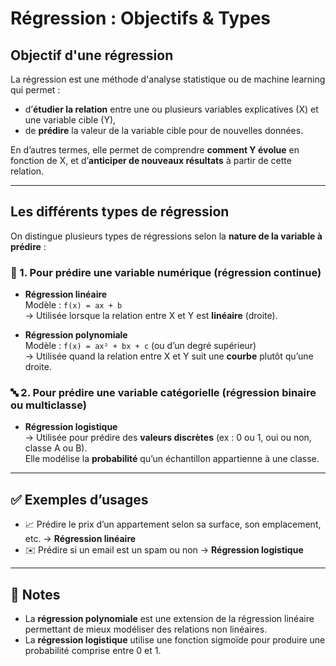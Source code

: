 #  Régression : Objectifs & Types

## Objectif d'une régression

La régression est une méthode d'analyse statistique ou de machine learning qui permet :

- d’**étudier la relation** entre une ou plusieurs variables explicatives (X) et une variable cible (Y),
- de **prédire** la valeur de la variable cible pour de nouvelles données.

En d’autres termes, elle permet de comprendre **comment Y évolue** en fonction de X, et d’**anticiper de nouveaux résultats** à partir de cette relation.

---

##  Les différents types de régression

On distingue plusieurs types de régressions selon la **nature de la variable à prédire** :

### 🔢 1. Pour prédire une variable numérique (régression continue)

- **Régression linéaire**  
  Modèle : `f(x) = ax + b`  
  → Utilisée lorsque la relation entre X et Y est **linéaire** (droite).

- **Régression polynomiale**  
  Modèle : `f(x) = ax² + bx + c` (ou d’un degré supérieur)  
  → Utilisée quand la relation entre X et Y suit une **courbe** plutôt qu’une droite.

### 🔤 2. Pour prédire une variable catégorielle (régression binaire ou multiclasse)

- **Régression logistique**  
  → Utilisée pour prédire des **valeurs discrètes** (ex : 0 ou 1, oui ou non, classe A ou B).  
  Elle modélise la **probabilité** qu’un échantillon appartienne à une classe.

---

## ✅ Exemples d’usages

- 📈 Prédire le prix d’un appartement selon sa surface, son emplacement, etc. → **Régression linéaire**
- ✉️ Prédire si un email est un spam ou non → **Régression logistique**

---

## 📎 Notes

- La **régression polynomiale** est une extension de la régression linéaire permettant de mieux modéliser des relations non linéaires.
- La **régression logistique** utilise une fonction sigmoïde pour produire une probabilité comprise entre 0 et 1.

